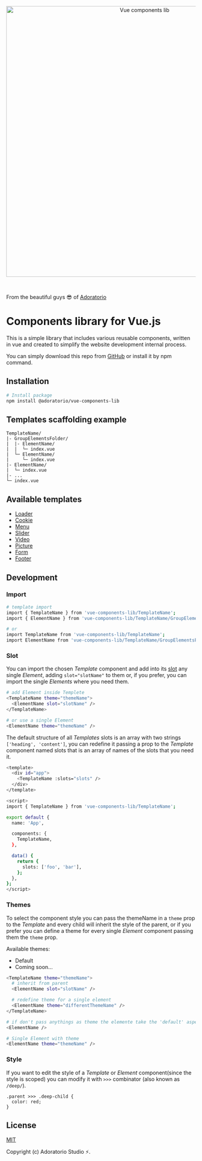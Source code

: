 <p align="center">
  <img width="720" src="https://raw.githubusercontent.com/Adoratorio/vue-components-lib/master/cover.jpg" alt="Vue components lib">
</p>

<br>

From the beautiful guys 😎 of [Adoratorio](https://adoratorio.studio/)
# Components library for Vue.js
This is a simple library that includes various reusable components, written in vue and created to simplify the website development internal process.

You can simply download this repo from [GitHub](https://github.com/Adoratorio/vue-components-lib/archive/master.zip) or install it by npm command.

## Installation
``` sh
# Install package
npm install @adoratorio/vue-components-lib
```

## Templates scaffolding example
```
TemplateName/
|- GroupElementsFolder/
|  |- ElementName/
|  |  └─ index.vue
|  └─ ElementName/
|     └─ index.vue
|- ElementName/
|  └─ index.vue
|- ...
└─ index.vue
```

## Available templates
+ [Loader](https://github.com/Adoratorio/vue-components-lib/tree/master/Loader)
+ [Cookie](https://github.com/Adoratorio/vue-components-lib/tree/master/Cookie)
+ [Menu](https://github.com/Adoratorio/vue-components-lib/tree/master/Menu)
+ [Slider](https://github.com/Adoratorio/vue-components-lib/tree/master/Slider)
+ [Video](https://github.com/Adoratorio/vue-components-lib/tree/master/Video)
+ [Picture](https://github.com/Adoratorio/vue-components-lib/tree/master/Picture)
+ [Form](https://github.com/Adoratorio/vue-components-lib/tree/master/Form)
+ [Footer](https://github.com/Adoratorio/vue-components-lib/tree/master/Footer)

## Development
### Import
``` sh
# template import
import { TemplateName } from 'vue-components-lib/TemplateName';
import { ElementName } from 'vue-components-lib/TemplateName/GroupElementsFolder/ElementName';

# or
import TemplateName from 'vue-components-lib/TemplateName';
import ElementName from 'vue-components-lib/TemplateName/GroupElementsFolder/ElementName';
```

### Slot
You can import the chosen *Template* component and add into its [slot](https://vuejs.org/v2/guide/components-slots.html) any single *Element*, adding `slot="slotName"` to them or, if you prefer, you can import the single *Elements* where you need them.
``` sh
# add Element inside Templete
<TemplateName theme="themeName">
  <ElementName slot="slotName" />
</TemplateName>

# or use a single Element
<ElementName theme="themeName" />
```
The default structure of all *Templates* slots is an array with two strings `['heading', 'content']`, you can redefine it passing a prop to the *Template* component named slots that is an array of names of the slots that you need it.
``` sh
<template>
  <div id="app">
    <TemplateName :slots="slots" />
  </div>
</template>

<script>
import { TemplateName } from 'vue-components-lib/TemplateName';

export default {
  name: 'App',

  components: {
    TemplateName,
  },

  data() {
    return {
      slots: ['foo', 'bar'],
    };
  },
};
</script>
```

### Themes
To select the component style you can pass the themeName in a `theme` prop to the *Template* and every child will inherit the style of the parent, or if you prefer you can define a theme for every single *Element* component passing them the `theme` prop.

Available themes:
+ Default
+ Coming soon...

``` sh
<TemplateName theme="themeName">
  # inherit from parent
  <ElementName slot="slotName" />

  # redefine theme for a single element
  <ElementName theme="differentThemeName" />
</TemplateName>

# if don't pass anythings as theme the elemente take the 'default' aspect theme
<ElementName />

# Single Element with theme
<ElementName theme="themeName" />
```

### Style
If you want to edit the style of a *Template* or *Element* component(since the style is scoped) you can modify it with `>>>` combinator (also known as `/deep/`).
```
.parent >>> .deep-child {
  color: red;
}
```

## License
[MIT](https://raw.githubusercontent.com/Adoratorio/vue-components-lib/master/LICENSE)

Copyright (c) Adoratorio Studio ⚡️.
